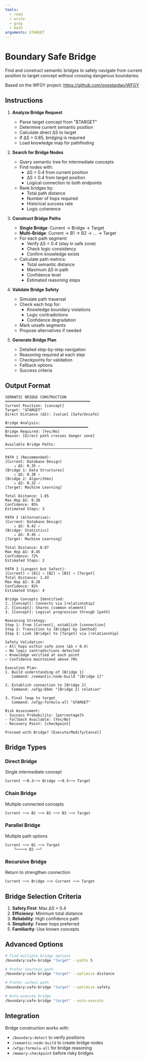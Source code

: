 ```yaml
---
tools:
  - read
  - write
  - grep
  - bash
arguments: $TARGET
---
```


# Boundary Safe Bridge

Find and construct semantic bridges to safely navigate from current position to target concept without crossing dangerous boundaries.

Based on the WFGY project: https://github.com/onestardao/WFGY

## Instructions

1. **Analyze Bridge Request**
   - Parse target concept from "$TARGET"
   - Determine current semantic position
   - Calculate direct ΔS to target
   - If ΔS > 0.85, bridging is required
   - Load knowledge map for pathfinding

2. **Search for Bridge Nodes**
   - Query semantic tree for intermediate concepts
   - Find nodes with:
     * ΔS < 0.4 from current position
     * ΔS < 0.4 from target position
     * Logical connection to both endpoints
   - Rank bridges by:
     * Total path distance
     * Number of hops required
     * Historical success rate
     * Logic coherence

3. **Construct Bridge Paths**
   - **Single Bridge**: Current → Bridge → Target
   - **Multi-Bridge**: Current → B1 → B2 → ... → Target
   - For each path segment:
     * Verify ΔS < 0.4 (stay in safe zone)
     * Check logic consistency
     * Confirm knowledge exists
   - Calculate path metrics:
     * Total semantic distance
     * Maximum ΔS in path
     * Confidence level
     * Estimated reasoning steps

4. **Validate Bridge Safety**
   - Simulate path traversal
   - Check each hop for:
     * Knowledge boundary violations
     * Logic contradictions
     * Confidence degradation
   - Mark unsafe segments
   - Propose alternatives if needed

5. **Generate Bridge Plan**
   - Detailed step-by-step navigation
   - Reasoning required at each step
   - Checkpoints for validation
   - Fallback options
   - Success criteria

## Output Format

```
SEMANTIC BRIDGE CONSTRUCTION
═══════════════════════════════════════
Current Position: [concept]
Target: "$TARGET"
Direct Distance (ΔS): [value] [Safe/Unsafe]

Bridge Analysis:
━━━━━━━━━━━━━━━━━━━━━━━━━━━━━━━━━━━━━━
Bridge Required: [Yes/No]
Reason: [Direct path crosses danger zone]

Available Bridge Paths:
────────────────────────────────────────

PATH 1 (Recommended):
[Current: Database Design]
    ↓ ΔS: 0.35 ✓
[Bridge 1: Data Structures]
    ↓ ΔS: 0.38 ✓
[Bridge 2: Algorithms]
    ↓ ΔS: 0.32 ✓
[Target: Machine Learning]

Total Distance: 1.05
Max Hop ΔS: 0.38
Confidence: 85%
Estimated Steps: 3

PATH 2 (Alternative):
[Current: Database Design]
    ↓ ΔS: 0.42 ✓
[Bridge: Statistics]
    ↓ ΔS: 0.45 ⚠️ 
[Target: Machine Learning]

Total Distance: 0.87
Max Hop ΔS: 0.45
Confidence: 72%
Estimated Steps: 2

PATH 3 (Longest but Safest):
[Current] → [B1] → [B2] → [B3] → [Target]
Total Distance: 1.43
Max Hop ΔS: 0.28
Confidence: 92%
Estimated Steps: 4

Bridge Concepts Identified:
1. [Concept]: Connects via [relationship]
2. [Concept]: Shares [common element]
3. [Concept]: Logical progression through [path]

Reasoning Strategy:
Step 1: From [Current], establish [connection]
Step 2: Transition to [Bridge] by [method]
Step 3: Link [Bridge] to [Target] via [relationship]

Safety Validation:
✓ All hops within safe zone (ΔS < 0.4)
✓ No logic contradictions detected
✓ Knowledge verified at each point
✓ Confidence maintained above 70%

Execution Plan:
1. Build understanding of [Bridge 1]
   Command: /semantic:node-build "[Bridge 1]"
   
2. Establish connection to [Bridge 2]
   Command: /wfgy:bbmc "[Bridge 2] relation"
   
3. Final leap to target
   Command: /wfgy:formula-all "$TARGET"

Risk Assessment:
- Success Probability: [percentage]%
- Fallback Available: [Yes/No]
- Recovery Point: [checkpoint]

Proceed with Bridge? [Execute/Modify/Cancel]
```

## Bridge Types

### Direct Bridge
Single intermediate concept
```
Current ──0.3──> Bridge ──0.3──> Target
```

### Chain Bridge
Multiple connected concepts
```
Current ──> B1 ──> B2 ──> B3 ──> Target
```

### Parallel Bridge
Multiple path options
```
Current ──> B1 ──> Target
    └────> B2 ──┘
```

### Recursive Bridge
Return to strengthen connection
```
Current ──> Bridge ──> Current ──> Target
```

## Bridge Selection Criteria

1. **Safety First**: Max ΔS < 0.4
2. **Efficiency**: Minimum total distance
3. **Reliability**: High confidence path
4. **Simplicity**: Fewer hops preferred
5. **Familiarity**: Use known concepts

## Advanced Options

```bash
# Find multiple bridge options
/boundary:safe-bridge "target" --paths 5

# Prefer shortest path
/boundary:safe-bridge "target" --optimize distance

# Prefer safest path
/boundary:safe-bridge "target" --optimize safety

# Auto-execute bridge
/boundary:safe-bridge "target" --auto-execute
```

## Integration

Bridge construction works with:
- `/boundary:detect` to verify positions
- `/semantic:node-build` to create bridge nodes
- `/wfgy:formula-all` for bridge reasoning
- `/memory:checkpoint` before risky bridges